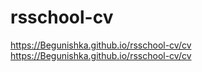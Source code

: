 # rsschool-cv
https://Begunishka.github.io/rsschool-cv/cv
https://Begunishka.github.io/rsschool-cv/cv
